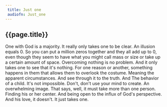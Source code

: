 ```yaml
---
 title: Just one
 audiofn: Just_one
---
```


## {{page.title}}

One with God is a majority. It really only takes one to be clear. An
illusion equals 0. So you can put a million zeros together and they all
add up to 0, even though they seem to have what you might call mass or
size or take up a certain amount of space. Overcoming nothing is no
problem. And it only takes one to see that it's nothing. For one reason
or another, something happens in them that allows them to overlook the
costume. Meaning the apparent circumstances. And see through it to the
truth. And The behavior of a child. It's not impossible. Don't, don't
use your mind to create. An overwhelming image. That says, well, it must
take more than one person. Finding his or her center. And being open to
the influx of God's perspective. And his love, it doesn't. It just takes
one.

